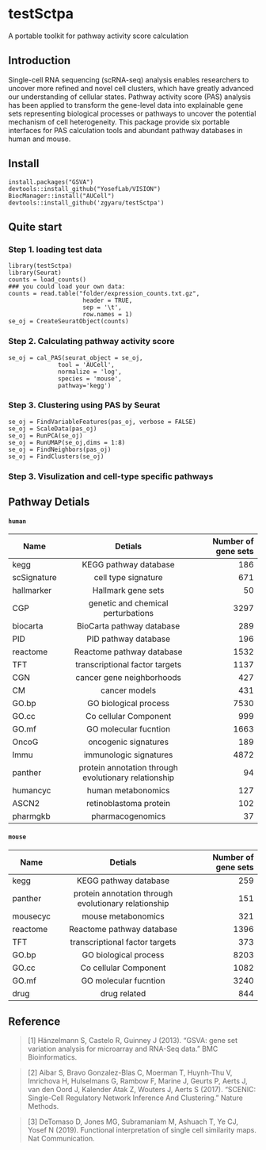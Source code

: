 # testSctpa

A portable toolkit for pathway activity score calculation

## Introduction
Single-cell RNA sequencing (scRNA-seq) analysis enables researchers to uncover more refined and novel cell clusters, which have greatly advanced our understanding of cellular states. Pathway activity score (PAS) analysis has been applied to transform the gene-level data into explainable gene sets representing biological processes or pathways to uncover the potential mechanism of cell heterogeneity. This package provide six portable interfaces for PAS calculation tools and abundant pathway databases in human and mouse.

## Install
```
install.packages("GSVA")
devtools::install_github("YosefLab/VISION")
BiocManager::install("AUCell")
devtools::install_github('zgyaru/testSctpa')
```

## Quite start

### Step 1. loading test data
```
library(testSctpa)
library(Seurat)
counts = load_counts()
### you could load your own data:
counts = read.table("folder/expression_counts.txt.gz",
                     header = TRUE,
                     sep = '\t',
                     row.names = 1)
se_oj = CreateSeuratObject(counts)
```
### Step 2. Calculating pathway activity score
```
se_oj = cal_PAS(seurat_object = se_oj,
              tool = 'AUCell',
              normalize = 'log',
              species = 'mouse', 
              pathway='kegg')
```
### Step 3. Clustering using PAS by Seurat
```
se_oj = FindVariableFeatures(pas_oj, verbose = FALSE)
se_oj = ScaleData(pas_oj)
se_oj = RunPCA(se_oj)
se_oj = RunUMAP(se_oj,dims = 1:8)
se_oj = FindNeighbors(pas_oj)
se_oj = FindClusters(se_oj)
```
### Step 3. Visulization and cell-type specific pathways




## Pathway Detials
#### `human`
| Name | Detials  | Number of gene sets |
| - | :-: | -: |
|kegg | KEGG pathway database | 186 |
|scSignature | cell type signature | 671 |
| hallmarker | Hallmark gene sets | 50 |
| CGP | genetic and chemical perturbations | 3297 |
|biocarta | BioCarta pathway database | 289 |
|PID | PID pathway database | 196 |
|reactome | Reactome pathway database | 1532 |
|TFT | transcriptional factor targets | 1137 |
|CGN | cancer gene neighborhoods | 427 |
|CM | cancer models | 431|
|GO.bp | GO biological process | 7530 |
|GO.cc | Co cellular Component | 999 |
|GO.mf | GO molecular fucntion | 1663|
|OncoG | oncogenic signatures | 189 |
|Immu | immunologic signatures | 4872 |
|panther | protein annotation through evolutionary relationship | 94 |
|humancyc | human metabonomics | 127 |
|ASCN2 | retinoblastoma protein | 102 |
|pharmgkb | pharmacogenomics | 37 |

#### `mouse`
|Name | Detials  | Number of gene sets|
|- | :-: | -: |
|kegg | KEGG pathway database | 259|
|panther | protein annotation through evolutionary relationship | 151|
|mousecyc | mouse metabonomics | 321|
|reactome | Reactome pathway database | 1396|
|TFT | transcriptional factor targets | 373|
|GO.bp | GO biological process | 8203|
|GO.cc | Co cellular Component | 1082|
|GO.mf | GO molecular fucntion | 3240|
|drug | drug related | 844|



## Reference
>[1] Hänzelmann S, Castelo R, Guinney J (2013). “GSVA: gene set variation analysis for microarray and RNA-Seq data.” BMC Bioinformatics.

>[2] Aibar S, Bravo Gonzalez-Blas C, Moerman T, Huynh-Thu V, Imrichova H, Hulselmans G, Rambow F, Marine J, Geurts P, Aerts J, van den Oord J, Kalender Atak Z, Wouters J, Aerts S (2017). “SCENIC: Single-Cell Regulatory Network Inference And Clustering.” Nature Methods.

>[3] DeTomaso D, Jones MG, Subramaniam M, Ashuach T, Ye CJ, Yosef N (2019). Functional interpretation of single cell similarity maps. Nat Communication.